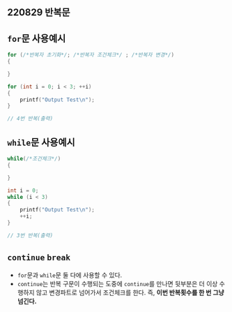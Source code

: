 ## 220829 반복문

## `for`문 사용예시
```cpp
for (/*반복자 초기화*/; /*반복자 조건체크*/ ; /*반복자 변경*/)
{

}
```

```cpp
for (int i = 0; i < 3; ++i)
{
	printf("Output Test\n");
}

// 4번 반복(출력)
```


## `while`문 사용예시
```cpp
while(/*조건체크*/)
{

}
```

```cpp
int i = 0;
while (i < 3)
{
	printf("Output Test\n");
	++i;
}

// 3번 반복(출력)
```

## `continue` `break`

* `for`문과 `while`문 둘 다에 사용할 수 있다.  
* `continue`는 반복 구문이 수행되는 도중에 `continue`를 만나면 뒷부분은 더 이상 수행하지 않고 변경파트로 넘어가서 조건체크를 한다. 즉, **이번 반복횟수를 한 번 그냥 넘긴다.**
